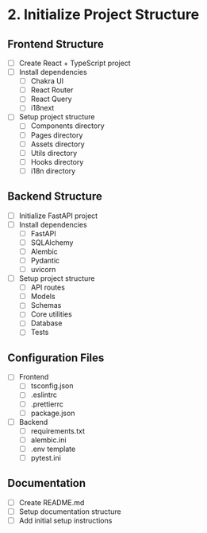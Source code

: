# 2. Initialize Project Structure

## Frontend Structure
- [ ] Create React + TypeScript project
- [ ] Install dependencies
  - [ ] Chakra UI
  - [ ] React Router
  - [ ] React Query
  - [ ] i18next
- [ ] Setup project structure
  - [ ] Components directory
  - [ ] Pages directory
  - [ ] Assets directory
  - [ ] Utils directory
  - [ ] Hooks directory
  - [ ] i18n directory

## Backend Structure
- [ ] Initialize FastAPI project
- [ ] Install dependencies
  - [ ] FastAPI
  - [ ] SQLAlchemy
  - [ ] Alembic
  - [ ] Pydantic
  - [ ] uvicorn
- [ ] Setup project structure
  - [ ] API routes
  - [ ] Models
  - [ ] Schemas
  - [ ] Core utilities
  - [ ] Database
  - [ ] Tests

## Configuration Files
- [ ] Frontend
  - [ ] tsconfig.json
  - [ ] .eslintrc
  - [ ] .prettierrc
  - [ ] package.json
- [ ] Backend
  - [ ] requirements.txt
  - [ ] alembic.ini
  - [ ] .env template
  - [ ] pytest.ini

## Documentation
- [ ] Create README.md
- [ ] Setup documentation structure
- [ ] Add initial setup instructions
